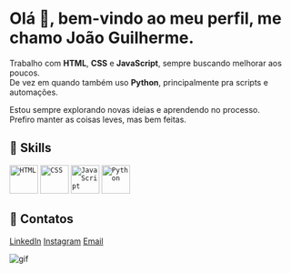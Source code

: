   # Olá 👋, bem-vindo ao meu perfil, me chamo João Guilherme.
  Trabalho com **HTML**, **CSS** e **JavaScript**, sempre buscando melhorar aos poucos.  
  De vez em quando também uso **Python**, principalmente pra scripts e automações.

  Estou sempre explorando novas ideias e aprendendo no processo.  
  Prefiro manter as coisas leves, mas bem feitas.

  ## 🤖 Skills
  <div align="left">
  <code><img width="50" src="https://user-images.githubusercontent.com/25181517/192158954-f88b5814-d510-4564-b285-dff7d6400dad.png" alt="HTML" title="HTML"/></code>
  <code><img width="50" src="https://user-images.githubusercontent.com/25181517/183898674-75a4a1b1-f960-4ea9-abcb-637170a00a75.png" alt="CSS" title="CSS"/></code>
  <code><img width="50" src="https://user-images.githubusercontent.com/25181517/117447155-6a868a00-af3d-11eb-9cfe-245df15c9f3f.png" alt="JavaScript" title="JavaScript"/></code>
  <code><img width="50" src="https://user-images.githubusercontent.com/25181517/183423507-c056a6f9-1ba8-4312-a350-19bcbc5a8697.png" alt="Python" title="Python"/></code>
  </div>

  ## 📱 Contatos
  [LinkedIn](https://www.linkedin.com/in/jguiilty30/)
  [Instagram](https://www.instagram.com/guiiltyzxc/)
  [Email](mailto:jguii3006@gmail.com)
  
  ![gif](https://media4.giphy.com/media/v1.Y2lkPTc5MGI3NjExam15OTVlYWkwcTF3N2tzOHc5aW15MXR1cWFzbHR5N2NzOGFnaWZxYiZlcD12MV9pbnRlcm5hbF9naWZfYnlfaWQmY3Q9Zw/97e6IX0kayYTK/giphy.gif)



